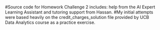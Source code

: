 #Source code for Homework Challenge 2 includes: help from the AI Expert Learning Assistant and tutoring support from Hassan. 
#My initial attempts were based heavily on the credit_charges_solution file provided by UCB Data Analytics course as a practice exercise.
